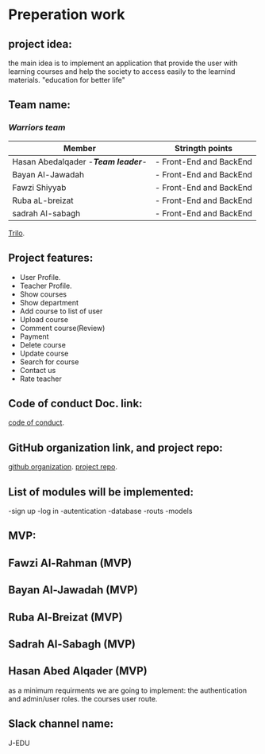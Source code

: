 # Preperation work

## project idea:
the main idea is to implement an application that provide the user with learning courses and help the society to access easily to the learnind materials.
"education for better life"
## Team name: 
 
### *Warriors team*

| Member | Stringth points |
| --- |----------- |
| Hasan Abedalqader -***Team leader***- | -  Front-End and BackEnd|
| Bayan Al-Jawadah  | -  Front-End and BackEnd |
| Fawzi Shiyyab | -  Front-End and BackEnd |
| Ruba aL-breizat | -  Front-End and BackEnd |
| sadrah Al-sabagh | - Front-End and BackEnd |

[Trilo](https://trello.com/invite/b/cWutCdDt/ATTI279e2c8c4edb6d4f62de2860fe20fd1783CC53A7/j-edu).


## Project features:
* User Profile.
* Teacher Profile.
* Show courses
* Show department
* Add course to list of user
* Upload course
* Comment course(Review)
* Payment
* Delete course
* Update course
* Search for course
* Contact us
* Rate teacher

## Code of conduct Doc. link:

[code of conduct](https://docs.google.com/document/d/1qI7f2BJhRzt5icSrMkAHxcNjQk45VXJSxZwu8L7fuYw/edit?usp=sharing).

## GitHub organization link, and project repo:
[github organization](https://github.com/J-EDU).
[project repo](https://github.com/J-EDU/J-EDU-Server).

## List of modules will be implemented:
-sign up
-log in
-autentication
-database
-routs
-models
## MVP:
## Fawzi Al-Rahman (MVP)
## Bayan Al-Jawadah (MVP)
## Ruba Al-Breizat (MVP)
## Sadrah Al-Sabagh (MVP)
## Hasan Abed Alqader (MVP)

as a minimum requirments we are going to implement:
the authentication and admin/user roles.
the courses user route.

## Slack channel name:
J-EDU
